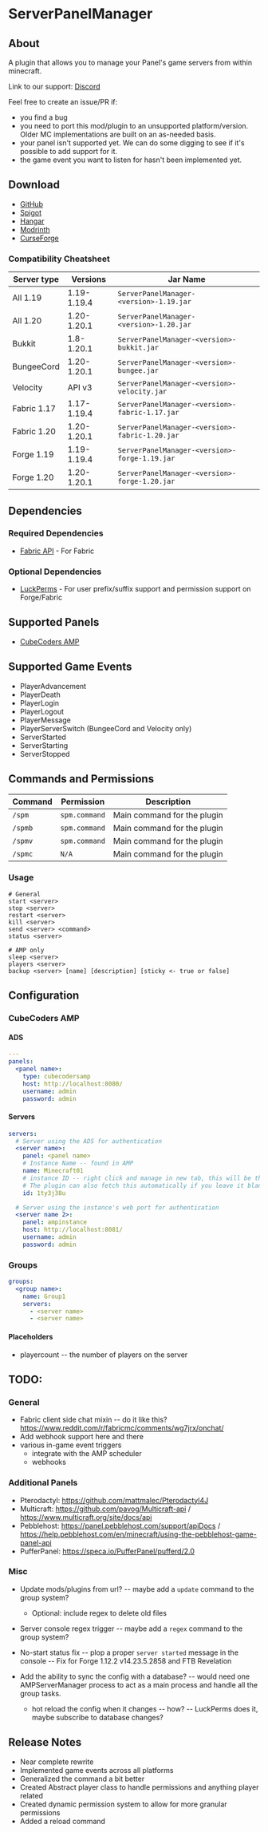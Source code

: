 # ServerPanelManager

## About

A plugin that allows you to manage your Panel's game servers from within minecraft.

Link to our support: [Discord](https://discord.gg/NffvJd95tk)

Feel free to create an issue/PR if:

- you find a bug
- you need to port this mod/plugin to an unsupported platform/version. Older MC implementations are built on an as-needed basis.
- your panel isn't supported yet. We can do some digging to see if it's possible to add support for it.
- the game event you want to listen for hasn't been implemented yet.

## Download

- [GitHub](https://github.com/p0t4t0sandwich/ServerPanelManager/releases)
- [Spigot](https://www.spigotmc.org/resources/template.xxxxxx/)
- [Hangar](https://hangar.papermc.io/p0t4t0sandwich/Template)
- [Modrinth](https://modrinth.com/plugin/template)
- [CurseForge](https://www.curseforge.com/minecraft/mc-mods/template)

### Compatibility Cheatsheet

| Server type | Versions    | Jar Name                                       |
|-------------|-------------|------------------------------------------------|
| All 1.19    | 1.19-1.19.4 | `ServerPanelManager-<version>-1.19.jar`        |
| All 1.20    | 1.20-1.20.1 | `ServerPanelManager-<version>-1.20.jar`        |
| Bukkit      | 1.8-1.20.1  | `ServerPanelManager-<version>-bukkit.jar`      |
| BungeeCord  | 1.20-1.20.1 | `ServerPanelManager-<version>-bungee.jar`      |
| Velocity    | API v3      | `ServerPanelManager-<version>-velocity.jar`    |
| Fabric 1.17 | 1.17-1.19.4 | `ServerPanelManager-<version>-fabric-1.17.jar` |
| Fabric 1.20 | 1.20-1.20.1 | `ServerPanelManager-<version>-fabric-1.20.jar` |
| Forge 1.19  | 1.19-1.19.4 | `ServerPanelManager-<version>-forge-1.19.jar`  |
| Forge 1.20  | 1.20-1.20.1 | `ServerPanelManager-<version>-forge-1.20.jar`  |

## Dependencies

### Required Dependencies

- [Fabric API](https://www.curseforge.com/minecraft/mc-mods/fabric-api) - For Fabric

### Optional Dependencies

- [LuckPerms](https://luckperms.net/) - For user prefix/suffix support and permission support on Forge/Fabric

## Supported Panels

- [CubeCoders AMP](https://cubecoders.com/AMP)

## Supported Game Events

- PlayerAdvancement
- PlayerDeath
- PlayerLogin
- PlayerLogout
- PlayerMessage
- PlayerServerSwitch (BungeeCord and Velocity only)
- ServerStarted
- ServerStarting
- ServerStopped

## Commands and Permissions

| Command | Permission    | Description                 |
|---------|---------------|-----------------------------|
| `/spm`  | `spm.command` | Main command for the plugin |
| `/spmb` | `spm.command` | Main command for the plugin |
| `/spmv` | `spm.command` | Main command for the plugin |
| `/spmc` | `N/A`         | Main command for the plugin |

### Usage

```
# General
start <server>
stop <server>
restart <server>
kill <server>
send <server> <command>
status <server>

# AMP only
sleep <server>
players <server>
backup <server> [name] [description] [sticky <- true or false]
```

## Configuration

### CubeCoders AMP

#### ADS
```yaml
---
panels:
  <panel name>:
    type: cubecodersamp
    host: http://localhost:8080/
    username: admin
    password: admin
```

#### Servers

```yaml
servers:
  # Server using the ADS for authentication
  <server name>:
    panel: <panel name>
    # Instance Name -- found in AMP
    name: Minecraft01
    # instance ID -- right click and manage in new tab, this will be the bit after the ?id= in the URL
    # The plugin can also fetch this automatically if you leave it blank
    id: 1ty3j38u

  # Server using the instance's web port for authentication
  <server name 2>:
    panel: ampinstance
    host: http://localhost:8081/
    username: admin
    password: admin
```

### Groups

```yaml
groups:
  <group name>:
    name: Group1
    servers:
      - <server name>
      - <server name>
```

#### Placeholders

- playercount -- the number of players on the server

## TODO:

### General

- Fabric client side chat mixin -- do it like this? https://www.reddit.com/r/fabricmc/comments/wg7jrx/onchat/
- Add webhook support here and there
- various in-game event triggers
  - integrate with the AMP scheduler
  - webhooks

### Additional Panels

- Pterodactyl: https://github.com/mattmalec/Pterodactyl4J
- Multicraft: https://github.com/pavog/Multicraft-api / https://www.multicraft.org/site/docs/api
- Pebblehost: https://panel.pebblehost.com/support/apiDocs / https://help.pebblehost.com/en/minecraft/using-the-pebblehost-game-panel-api
- PufferPanel: https://speca.io/PufferPanel/pufferd/2.0

### Misc

- Update mods/plugins from url? -- maybe add a `update` command to the group system?
  - Optional: include regex to delete old files

- Server console regex trigger -- maybe add a `regex` command to the group system?

- No-start status fix -- plop a proper `server started` message in the console -- Fix for Forge 1.12.2 v14.23.5.2858 and FTB Revelation

- Add the ability to sync the config with a database? -- would need one AMPServerManager process to act as a main process and handle all the group tasks.
  - hot reload the config when it changes -- how? -- LuckPerms does it, maybe subscribe to database changes?

## Release Notes
- Near complete rewrite
- Implemented game events across all platforms
- Generalized the command a bit better
- Created Abstract player class to handle permissions and anything player related
- Created dynamic permission system to allow for more granular permissions
- Added a reload command
